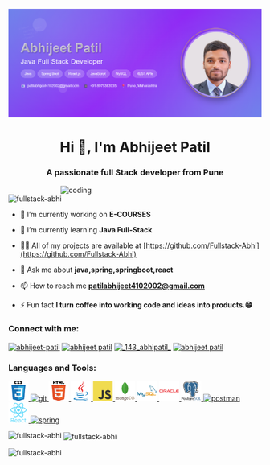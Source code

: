![logo](https://github.com/Fullstack-Abhi/Fullstack-Abhi/blob/master/Banner.png)
<h1 align="center">Hi 👋, I'm Abhijeet Patil</h1>
<h3 align="center">A passionate full Stack developer from Pune</h3>
<img align="right" alt="coding" width="400" src="https://miro.medium.com/v2/resize:fit:1100/format:webp/0*hUCcM_W-aBjc1mZG">

<p align="left"> <img src="https://komarev.com/ghpvc/?username=fullstack-abhi&label=Profile%20views&color=0e75b6&style=flat" alt="fullstack-abhi" /> </p>

- 🔭 I’m currently working on **E-COURSES**

- 🌱 I’m currently learning **Java Full-Stack**

- 👨‍💻 All of my projects are available at [https://github.com/Fullstack-Abhi](https://github.com/Fullstack-Abhi)

- 💬 Ask me about **java,spring,springboot,react**

- 📫 How to reach me **patilabhijeet4102002@gmail.com**

- ⚡ Fun fact **I turn coffee into working code and ideas into products.😁**

<h3 align="left">Connect with me:</h3>
<p align="left">
<a href="https://www.linkedin.com/in/abhijeet-patil-b519a0273?utm_source=share&utm_campaign=share_via&utm_content=profile&utm_medium=android_app" target="blank"><img align="center" src="https://raw.githubusercontent.com/rahuldkjain/github-profile-readme-generator/master/src/images/icons/Social/linked-in-alt.svg" alt="abhijeet-patil" height="30" width="40" /></a>
<a href="https://www.facebook.com/share/16heahcVrj/" target="blank"><img align="center" src="https://raw.githubusercontent.com/rahuldkjain/github-profile-readme-generator/master/src/images/icons/Social/facebook.svg" alt="abhijeet patil" height="30" width="40" /></a>
<a href="https://instagram.com/_143_abhipatil_" target="blank"><img align="center" src="https://raw.githubusercontent.com/rahuldkjain/github-profile-readme-generator/master/src/images/icons/Social/instagram.svg" alt="_143_abhipatil_" height="30" width="40" /></a>
<a href="https://www.leetcode.com/abhijeet patil" target="blank"><img align="center" src="https://raw.githubusercontent.com/rahuldkjain/github-profile-readme-generator/master/src/images/icons/Social/leet-code.svg" alt="abhijeet patil" height="30" width="40" /></a>
</p>

<h3 align="left">Languages and Tools:</h3>
<p align="left"> <a href="https://www.w3schools.com/css/" target="_blank" rel="noreferrer"> <img src="https://raw.githubusercontent.com/devicons/devicon/master/icons/css3/css3-original-wordmark.svg" alt="css3" width="40" height="40"/> </a> <a href="https://git-scm.com/" target="_blank" rel="noreferrer"> <img src="https://www.vectorlogo.zone/logos/git-scm/git-scm-icon.svg" alt="git" width="40" height="40"/> </a> <a href="https://www.w3.org/html/" target="_blank" rel="noreferrer"> <img src="https://raw.githubusercontent.com/devicons/devicon/master/icons/html5/html5-original-wordmark.svg" alt="html5" width="40" height="40"/> </a> <a href="https://www.java.com" target="_blank" rel="noreferrer"> <img src="https://raw.githubusercontent.com/devicons/devicon/master/icons/java/java-original.svg" alt="java" width="40" height="40"/> </a> <a href="https://developer.mozilla.org/en-US/docs/Web/JavaScript" target="_blank" rel="noreferrer"> <img src="https://raw.githubusercontent.com/devicons/devicon/master/icons/javascript/javascript-original.svg" alt="javascript" width="40" height="40"/> </a> <a href="https://www.mongodb.com/" target="_blank" rel="noreferrer"> <img src="https://raw.githubusercontent.com/devicons/devicon/master/icons/mongodb/mongodb-original-wordmark.svg" alt="mongodb" width="40" height="40"/> </a> <a href="https://www.mysql.com/" target="_blank" rel="noreferrer"> <img src="https://raw.githubusercontent.com/devicons/devicon/master/icons/mysql/mysql-original-wordmark.svg" alt="mysql" width="40" height="40"/> </a> <a href="https://www.oracle.com/" target="_blank" rel="noreferrer"> <img src="https://raw.githubusercontent.com/devicons/devicon/master/icons/oracle/oracle-original.svg" alt="oracle" width="40" height="40"/> </a> <a href="https://www.postgresql.org" target="_blank" rel="noreferrer"> <img src="https://raw.githubusercontent.com/devicons/devicon/master/icons/postgresql/postgresql-original-wordmark.svg" alt="postgresql" width="40" height="40"/> </a> <a href="https://postman.com" target="_blank" rel="noreferrer"> <img src="https://www.vectorlogo.zone/logos/getpostman/getpostman-icon.svg" alt="postman" width="40" height="40"/> </a> <a href="https://reactjs.org/" target="_blank" rel="noreferrer"> <img src="https://raw.githubusercontent.com/devicons/devicon/master/icons/react/react-original-wordmark.svg" alt="react" width="40" height="40"/> </a> <a href="https://spring.io/" target="_blank" rel="noreferrer"> <img src="https://www.vectorlogo.zone/logos/springio/springio-icon.svg" alt="spring" width="40" height="40"/> </a> </p>

<p><img align="left" src="https://github-readme-stats.vercel.app/api/top-langs?username=fullstack-abhi&show_icons=true&locale=en&layout=compact" alt="fullstack-abhi" /></p>

<p>&nbsp;<img align="center" src="https://github-readme-stats.vercel.app/api?username=fullstack-abhi&show_icons=true&locale=en" alt="fullstack-abhi" /></p>

<p><img align="center" src="https://github-readme-streak-stats.herokuapp.com/?user=fullstack-abhi&" alt="fullstack-abhi" /></p>
